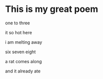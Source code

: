 # This is my great poem

one to three

it so hot here

i am melting away

six seven eight

a rat comes along

and it already ate
